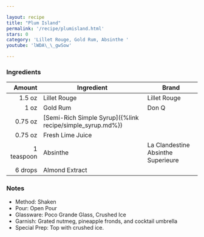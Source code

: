 ```yaml
---

layout: recipe
title: "Plum Island"
permalink: '/recipe/plumisland.html'
stars: 0
category: 'Lillet Rouge, Gold Rum, Absinthe '
youtube: 'lWDA\_\_gwSow'

---
```


### Ingredients

| Amount  | Ingredient               | Brand                                    |
| ---------: | --------------------------------------------------------- | ---------------------------------- |
|     1.5 oz | Lillet Rouge                                              | Lillet Rouge                       |
|       1 oz | Gold Rum                                                  | Don Q                              |
|    0.75 oz | [Semi-Rich Simple Syrup]({%link recipe/simple_syrup.md%}) |
|    0.75 oz | Fresh Lime Juice                                          |
| 1 teaspoon | Absinthe                                                  | La Clandestine Absinthe Superieure |
|    6 drops | Almond Extract                                            |

### Notes

- Method: Shaken
- Pour: Open Pour
- Glassware: Poco Grande Glass, Crushed Ice
- Garnish: Grated nutmeg, pineapple fronds, and cocktail umbrella
- Special Prep: Top with crushed ice.

